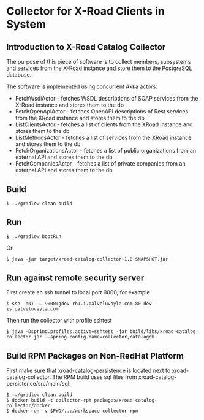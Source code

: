 # Collector for X-Road Clients in System

## Introduction to X-Road Catalog Collector

The purpose of this piece of software is to collect members, subsystems and services from the X-Road instance and store them to the PostgreSQL database. 

The software is implemented using concurrent Akka actors: 
* FetchWsdlActor - fetches WSDL descriptions of SOAP services from the X-Road instance and stores them to the db
* FetchOpenApiActor - fetches OpenAPI descriptions of Rest services from the XRoad instance and stores them to the db
* ListClientsActor - fetches a list of clients from the XRoad instance and stores them to the db
* ListMethodsActor - fetches a list of services from the XRoad instance and stores them to the db
* FetchOrganizationsActor - fetches a list of public organizations from an external API and stores them to the db
* FetchCompaniesActor - fetches a list of private companies from an external API and stores them to the db

## Build


    $ ../gradlew clean build


## Run

    $ ../gradlew bootRun

Or

    $ java -jar target/xroad-catalog-collector-1.0-SNAPSHOT.jar

## Run against remote security server

First create an ssh tunnel to local port 9000, for example

    $ ssh -nNT -L 9000:gdev-rh1.i.palveluvayla.com:80 dev-is.palveluvayla.com

Then run the collector with profile sshtest

    $ java -Dspring.profiles.active=sshtest -jar build/libs/xroad-catalog-collector.jar --spring.config.name=collector,catalogdb




## Build RPM Packages on Non-RedHat Platform

First make sure that xroad-catalog-persistence is located next to xroad-catalog-collector. The RPM build
 uses sql files from xroad-catalog-persistence/src/main/sql.
 
    $ ../gradlew clean build
    $ docker build -t collector-rpm packages/xroad-catalog-collector/docker
    $ docker run -v $PWD/..:/workspace collector-rpm
